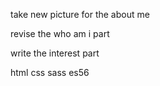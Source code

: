 take new picture for the about me

revise the who am i part

write the interest part

html css
sass
es56

